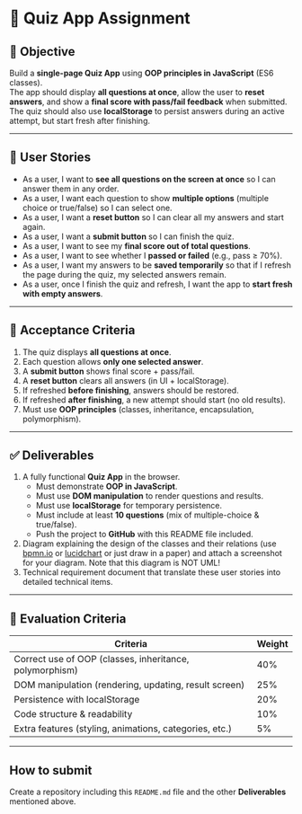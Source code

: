 # 📝 Quiz App Assignment

## 🎯 Objective
Build a **single-page Quiz App** using **OOP principles in JavaScript** (ES6 classes).  
The app should display **all questions at once**, allow the user to **reset answers**, and show a **final score with pass/fail feedback** when submitted.  
The quiz should also use **localStorage** to persist answers during an active attempt, but start fresh after finishing.

---

## 👤 User Stories

- As a user, I want to **see all questions on the screen at once** so I can answer them in any order.  
- As a user, I want each question to show **multiple options** (multiple choice or true/false) so I can select one.  
- As a user, I want a **reset button** so I can clear all my answers and start again.  
- As a user, I want a **submit button** so I can finish the quiz.  
- As a user, I want to see my **final score out of total questions**.  
- As a user, I want to see whether I **passed or failed** (e.g., pass ≥ 70%).  
- As a user, I want my answers to be **saved temporarily** so that if I refresh the page during the quiz, my selected answers remain.  
- As a user, once I finish the quiz and refresh, I want the app to **start fresh with empty answers**.  

---

## 🔑 Acceptance Criteria
1. The quiz displays **all questions at once**.  
2. Each question allows **only one selected answer**.  
3. A **submit button** shows final score + pass/fail.  
4. A **reset button** clears all answers (in UI + localStorage).  
5. If refreshed **before finishing**, answers should be restored.  
6. If refreshed **after finishing**, a new attempt should start (no old results).  
7. Must use **OOP principles** (classes, inheritance, encapsulation, polymorphism).  

---


## ✅ Deliverables
1. A fully functional **Quiz App** in the browser.  
   - Must demonstrate **OOP in JavaScript**.  
   - Must use **DOM manipulation** to render questions and results.  
   - Must use **localStorage** for temporary persistence.  
   - Must include at least **10 questions** (mix of multiple-choice & true/false).  
   - Push the project to **GitHub** with this README file included.  
2. Diagram explaining the design of the classes and their relations (use [bpmn.io](https://bpmn.io/) or [lucidchart](https://www.lucidchart.com/pages) or just draw in a paper) and attach a screenshot for your diagram. Note that this diagram is NOT UML! 
3. Technical requirement document that translate these user stories into detailed technical items.
---

## 💯 Evaluation Criteria
| Criteria | Weight |
|----------|--------|
| Correct use of OOP (classes, inheritance, polymorphism) | 40% |
| DOM manipulation (rendering, updating, result screen)   | 25% |
| Persistence with localStorage                           | 20% |
| Code structure & readability                            | 10% |
| Extra features (styling, animations, categories, etc.)  | 5% |

---
## How to submit
Create a repository including this `README.md` file and the other **Deliverables** mentioned above. 
